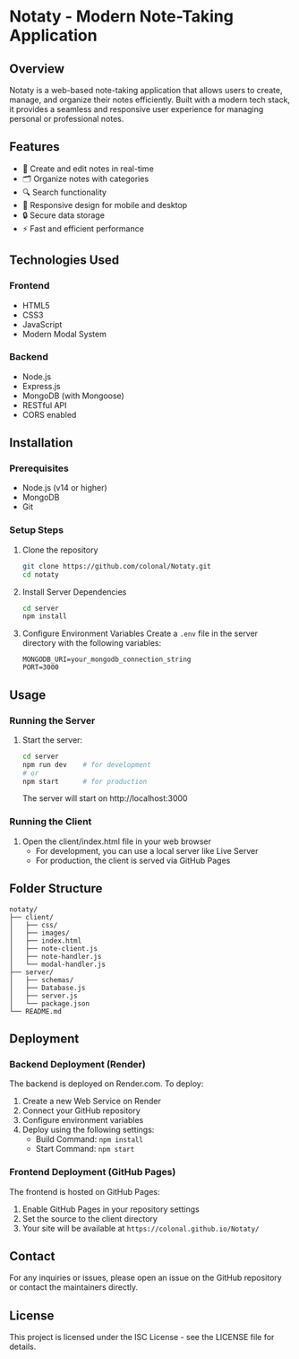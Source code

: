 # Notaty - Modern Note-Taking Application

## Overview
Notaty is a web-based note-taking application that allows users to create, manage, and organize their notes efficiently. Built with a modern tech stack, it provides a seamless and responsive user experience for managing personal or professional notes.

## Features
- 📝 Create and edit notes in real-time
- 🗂️ Organize notes with categories
- 🔍 Search functionality
- 📱 Responsive design for mobile and desktop
- 🔒 Secure data storage
- ⚡ Fast and efficient performance

## Technologies Used
### Frontend
- HTML5
- CSS3
- JavaScript
- Modern Modal System

### Backend
- Node.js
- Express.js
- MongoDB (with Mongoose)
- RESTful API
- CORS enabled

## Installation

### Prerequisites
- Node.js (v14 or higher)
- MongoDB
- Git

### Setup Steps
1. Clone the repository
   ```bash
   git clone https://github.com/colonal/Notaty.git
   cd notaty
   ```

2. Install Server Dependencies
   ```bash
   cd server
   npm install
   ```

3. Configure Environment Variables
   Create a `.env` file in the server directory with the following variables:
   ```
   MONGODB_URI=your_mongodb_connection_string
   PORT=3000
   ```

## Usage

### Running the Server
1. Start the server:
   ```bash
   cd server
   npm run dev    # for development
   # or
   npm start      # for production
   ```
   The server will start on http://localhost:3000

### Running the Client
1. Open the client/index.html file in your web browser
   - For development, you can use a local server like Live Server
   - For production, the client is served via GitHub Pages

## Folder Structure
```
notaty/
├── client/
│   ├── css/
│   ├── images/
│   ├── index.html
│   ├── note-client.js
│   ├── note-handler.js
│   └── modal-handler.js
├── server/
│   ├── schemas/
│   ├── Database.js
│   ├── server.js
│   └── package.json
└── README.md
```

## Deployment

### Backend Deployment (Render)
The backend is deployed on Render.com. To deploy:
1. Create a new Web Service on Render
2. Connect your GitHub repository
3. Configure environment variables
4. Deploy using the following settings:
   - Build Command: `npm install`
   - Start Command: `npm start`

### Frontend Deployment (GitHub Pages)
The frontend is hosted on GitHub Pages:
1. Enable GitHub Pages in your repository settings
2. Set the source to the client directory
3. Your site will be available at `https://colonal.github.io/Notaty/`

## Contact
For any inquiries or issues, please open an issue on the GitHub repository or contact the maintainers directly.

## License
This project is licensed under the ISC License - see the LICENSE file for details. 